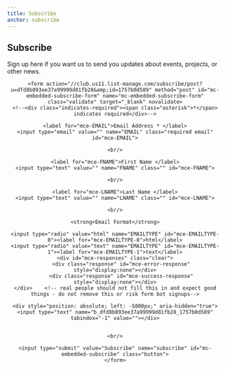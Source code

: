 ```yaml
---
title: Subscribe
anchor: subscribe
---
```

## Subscribe

Sign up here if you want us to send you updates about events, projects, or other news.

<!--End mc_embed_signup-->

<center>

	<form action="//club.us11.list-manage.com/subscribe/post?u=dfd8b893ee37a99999d81fb28&amp;id=1757b0d589" method="post" id="mc-embedded-subscribe-form" name="mc-embedded-subscribe-form" class="validate" target="_blank" novalidate>
	<!--<div class="indicates-required"><span class="asterisk">*</span> indicates required</div>-->

	<label for="mce-EMAIL">Email Address * </label>
	<input type="email" value="" name="EMAIL" class="required email" id="mce-EMAIL">

	<br/>

	<label for="mce-FNAME">First Name </label>
	<input type="text" value="" name="FNAME" class="" id="mce-FNAME">

	<br/>

	<label for="mce-LNAME">Last Name </label>
	<input type="text" value="" name="LNAME" class="" id="mce-LNAME">

	<br/>

	<strong>Email Format</strong>

	<input type="radio" value="html" name="EMAILTYPE" id="mce-EMAILTYPE-0"><label for="mce-EMAILTYPE-0">html</label>
	<input type="radio" value="text" name="EMAILTYPE" id="mce-EMAILTYPE-1"><label for="mce-EMAILTYPE-1">text</label>
	<div id="mce-responses" class="clear">
		<div class="response" id="mce-error-response" style="display:none"></div>
		<div class="response" id="mce-success-response" style="display:none"></div>
	</div>    <!-- real people should not fill this in and expect good things - do not remove this or risk form bot signups-->

	<div style="position: absolute; left: -5000px;" aria-hidden="true"><input type="text" name="b_dfd8b893ee37a99999d81fb28_1757b0d589" tabindex="-1" value=""></div>


	<br/>

	<input type="submit" value="Subscribe" name="subscribe" id="mc-embedded-subscribe" class="button">
	</form>
</center>


<!--End mc_embed_signup-->

